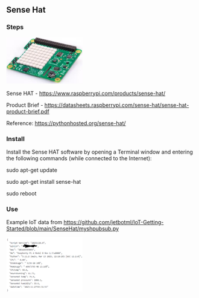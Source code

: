 ## Sense Hat

### Steps


<img src='https://github.com/jetbotml/IoT-Getting-Started/blob/main/SenseHat/SenseHat.png' width="40%" height="40%">

Sense HAT - https://www.raspberrypi.com/products/sense-hat/

Product Brief - https://datasheets.raspberrypi.com/sense-hat/sense-hat-product-brief.pdf

Reference: https://pythonhosted.org/sense-hat/


### Install
Install the Sense HAT software by opening a Terminal window and entering the following commands (while connected to the Internet):

sudo apt-get update

sudo apt-get install sense-hat

sudo reboot

### Use
Example IoT data from https://github.com/jetbotml/IoT-Getting-Started/blob/main/SenseHat/myshpubsub.py

<img src='https://github.com/jetbotml/IoT-Getting-Started/blob/main/SenseHat/IoTDataExample.png' width="40%" height="40%">




